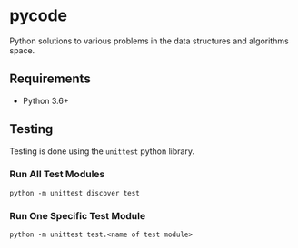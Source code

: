 # pycode
Python solutions to various problems in the data structures and algorithms space.

## Requirements
- Python 3.6+

## Testing
Testing is done using the `unittest` python library.

### Run All Test Modules
`python -m unittest discover test`

### Run One Specific Test Module
`python -m unittest test.<name of test module>`
